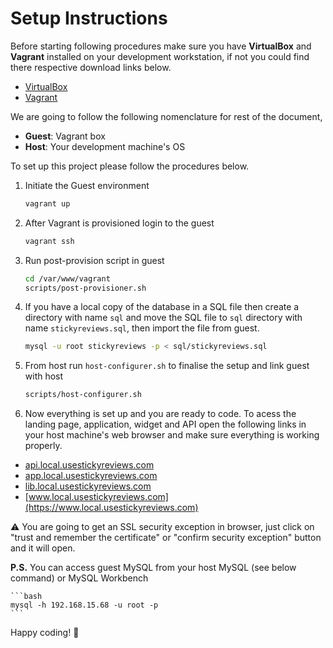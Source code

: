 # Setup Instructions

Before starting following procedures make sure you have **VirtualBox** and
**Vagrant** installed on your development workstation, if not you could find
there respective download links below.

- [VirtualBox](https://www.virtualbox.org/wiki/Downloads)
- [Vagrant](https://www.vagrantup.com/downloads.html)

We are going to follow the following nomenclature for rest of the document,

- **Guest**: Vagrant box
- **Host**: Your development machine's OS

To set up this project please follow the procedures below.

1. Initiate the Guest environment

    ```bash
    vagrant up
    ```

2. After Vagrant is provisioned login to the guest

    ```bash
    vagrant ssh
    ```

3. Run post-provision script in guest

    ```bash
    cd /var/www/vagrant
    scripts/post-provisioner.sh
    ```

4. If you have a local copy of the database in a SQL file then create a directory with name `sql` and move the SQL file to `sql` directory with name `stickyreviews.sql`, then import the file from guest.

    ```bash
    mysql -u root stickyreviews -p < sql/stickyreviews.sql
    ```

5. From host run `host-configurer.sh` to finalise the setup and link guest with host

    ```bash
    scripts/host-configurer.sh
    ```

6. Now everything is set up and you are ready to code. To acess the landing page, application, widget and API open the following links in your host machine's web browser and make sure everything is working properly.

- [api.local.usestickyreviews.com](https://api.local.usestickyreviews.com)
- [app.local.usestickyreviews.com](https://app.local.usestickyreviews.com)
- [lib.local.usestickyreviews.com](https://lib.local.usestickyreviews.com/widget.min.js)
- [www.local.usestickyreviews.com](https://www.local.usestickyreviews.com)

:warning: You are going to get an SSL security exception in browser, just click on "trust and remember the certificate" or "confirm security exception" button and it will open.

__P.S.__ You can access guest MySQL from your host MySQL (see below command) or MySQL Workbench

    ```bash
    mysql -h 192.168.15.68 -u root -p
    ```

Happy coding! :metal:
